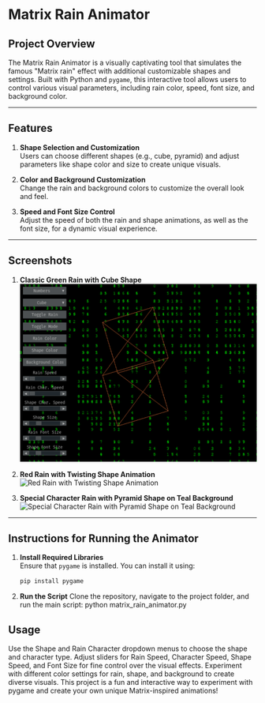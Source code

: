 # Matrix Rain Animator

## Project Overview

The Matrix Rain Animator is a visually captivating tool that simulates the famous "Matrix rain" effect with additional customizable shapes and settings. Built with Python and `pygame`, this interactive tool allows users to control various visual parameters, including rain color, speed, font size, and background color.

---

## Features

1. **Shape Selection and Customization**  
   Users can choose different shapes (e.g., cube, pyramid) and adjust parameters like shape color and size to create unique visuals.
   
2. **Color and Background Customization**  
   Change the rain and background colors to customize the overall look and feel.

3. **Speed and Font Size Control**  
   Adjust the speed of both the rain and shape animations, as well as the font size, for a dynamic visual experience.

---

## Screenshots

1. **Classic Green Rain with Cube Shape**
   ![Classic Green Rain with Cube Shape](https://github.com/ptessieri/Matrix-Rain-Animation-Player/blob/main/Screenshot%202024-10-28%20183343.png?raw=true)

2. **Red Rain with Twisting Shape Animation**
   ![Red Rain with Twisting Shape Animation](<PLACE_LINK_TO_SECOND_IMAGE_HERE>)

3. **Special Character Rain with Pyramid Shape on Teal Background**
   ![Special Character Rain with Pyramid Shape on Teal Background](<PLACE_LINK_TO_THIRD_IMAGE_HERE>)

---

## Instructions for Running the Animator

1. **Install Required Libraries**  
   Ensure that `pygame` is installed. You can install it using:
   ```bash
   pip install pygame
   
2. **Run the Script**
   Clone the repository, navigate to the project folder, and run the main script:
   python matrix_rain_animator.py

## Usage

Use the Shape and Rain Character dropdown menus to choose the shape and character type.
Adjust sliders for Rain Speed, Character Speed, Shape Speed, and Font Size for fine control over the visual effects.
Experiment with different color settings for rain, shape, and background to create diverse visuals.
This project is a fun and interactive way to experiment with pygame and create your own unique Matrix-inspired animations!
